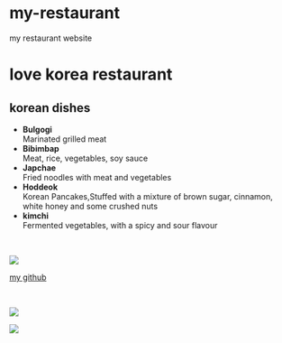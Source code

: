 # my-restaurant
my restaurant website

# love korea restaurant 

## korean dishes

- **Bulgogi**<br> Marinated grilled meat
- **Bibimbap** <br>Meat, rice, vegetables, soy sauce
- **Japchae**<br>Fried noodles with meat and vegetables
- **Hoddeok**<br>Korean Pancakes,Stuffed with a mixture of brown sugar, cinnamon, white honey and some crushed nuts
- **kimchi** <br>Fermented vegetables, with a spicy and sour flavour

<br>

![](https://th.bing.com/th/id/OIP.Rrb9g7vA7vQwTUggDXHiOQHaE8?pid=ImgDet&rs=1)

[my github](https://github.com/AmaniAlsmadi)

<br>

![](https://www6.0zz0.com/2022/06/29/13/553253746.png)

![](https://www6.0zz0.com/2022/06/29/13/208561719.png)